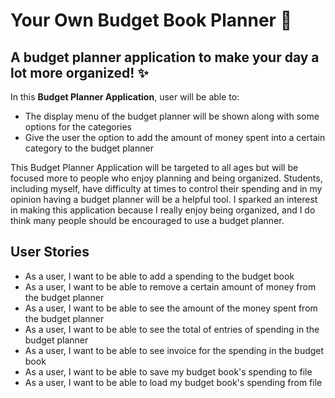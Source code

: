 # Your Own Budget Book Planner :seedling:

## A budget planner application to make your day a lot more organized! :sparkles:

In this **Budget Planner Application**, user will be able to:
- The display menu of the budget planner will be shown along with some options for the categories
- Give the user the option to add the amount of money spent into a certain category to the budget planner

This Budget Planner Application will be targeted to all ages but will be focused 
more to people who enjoy planning and being organized. Students, including myself,
have difficulty at times to control their spending and in my opinion having a budget planner
will be a helpful tool. I sparked an interest in making this application because I really enjoy 
being organized, and I do think many people should be encouraged to use a budget planner.

## User Stories 
- As a user, I want to be able to add a spending to the budget book
- As a user, I want to be able to remove a certain amount of money from the budget planner
- As a user, I want to be able to see the amount of the money spent from the budget planner
- As a user, I want to be able to see the total of entries of spending in the budget planner
- As a user, I want to be able to see invoice for the spending in the budget book
- As a user, I want to be able to save my budget book's spending to file
- As a user, I want to be able to load my budget book's spending from file